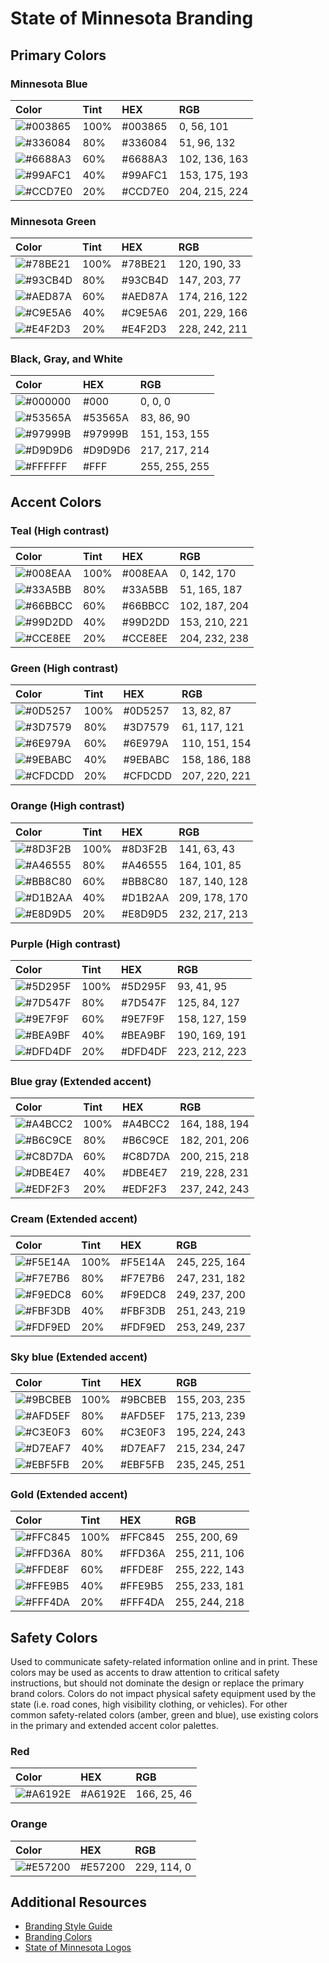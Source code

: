# State of Minnesota Branding  

## Primary Colors  

### Minnesota Blue  
| Color     | Tint     | HEX     | RGB     |
| :------------- | :------------- | :------------- | :------------- |
| ![#003865](http://placehold.it/15/003865/000000?text=+) | 100% | #003865 |   0,  56, 101 |
| ![#336084](http://placehold.it/15/336084/000000?text=+) |  80% | #336084 |  51,  96, 132 |
| ![#6688A3](http://placehold.it/15/6688A3/000000?text=+) |  60% | #6688A3 | 102, 136, 163 |
| ![#99AFC1](http://placehold.it/15/99AFC1/000000?text=+) |  40% | #99AFC1 | 153, 175, 193 |
| ![#CCD7E0](http://placehold.it/15/CCD7E0/000000?text=+) |  20% | #CCD7E0 | 204, 215, 224 |

### Minnesota Green  
| Color     | Tint     | HEX     | RGB     |
| :------------- | :------------- | :------------- | :------------- |
| ![#78BE21](http://placehold.it/15/78BE21/000000?text=+) | 100% | #78BE21 | 120, 190,  33 |
| ![#93CB4D](http://placehold.it/15/93CB4D/000000?text=+) |  80% | #93CB4D | 147, 203,  77 |
| ![#AED87A](http://placehold.it/15/AED87A/000000?text=+) |  60% | #AED87A | 174, 216, 122 |
| ![#C9E5A6](http://placehold.it/15/C9E5A6/000000?text=+) |  40% | #C9E5A6 | 201, 229, 166 |
| ![#E4F2D3](http://placehold.it/15/E4F2D3/000000?text=+) |  20% | #E4F2D3 | 228, 242, 211 |

### Black, Gray, and White  

| Color     | HEX     | RGB     |
| :------------- | :------------- | :------------- |
| ![#000000](http://placehold.it/15/000000/000000?text=+) | #000    |   0,   0,   0 |
| ![#53565A](http://placehold.it/15/53565A/000000?text=+) | #53565A |  83,  86,  90 |
| ![#97999B](http://placehold.it/15/97999B/000000?text=+) | #97999B | 151, 153, 155 |
| ![#D9D9D6](http://placehold.it/15/D9D9D6/000000?text=+) | #D9D9D6 | 217, 217, 214 |
| ![#FFFFFF](http://placehold.it/15/FFFFFF/000000?text=+) | #FFF    | 255, 255, 255 |

## Accent Colors  

### Teal (High contrast)
| Color     | Tint     | HEX     | RGB     |
| :------------- | :------------- | :------------- | :------------- |
| ![#008EAA](http://placehold.it/15/008EAA/000000?text=+) | 100% | #008EAA |   0, 142, 170 |
| ![#33A5BB](http://placehold.it/15/33A5BB/000000?text=+) |  80% | #33A5BB |  51, 165, 187 |
| ![#66BBCC](http://placehold.it/15/66BBCC/000000?text=+) |  60% | #66BBCC | 102, 187, 204 |
| ![#99D2DD](http://placehold.it/15/99D2DD/000000?text=+) |  40% | #99D2DD | 153, 210, 221 |
| ![#CCE8EE](http://placehold.it/15/CCE8EE/000000?text=+) |  20% | #CCE8EE | 204, 232, 238 |

### Green (High contrast)
| Color     | Tint     | HEX     | RGB     |
| :------------- | :------------- | :------------- | :------------- |
| ![#0D5257](http://placehold.it/15/0D5257/000000?text=+) | 100% | #0D5257 |  13,  82,  87 |
| ![#3D7579](http://placehold.it/15/3D7579/000000?text=+) |  80% | #3D7579 |  61, 117, 121 |
| ![#6E979A](http://placehold.it/15/6E979A/000000?text=+) |  60% | #6E979A | 110, 151, 154 |
| ![#9EBABC](http://placehold.it/15/9EBABC/000000?text=+) |  40% | #9EBABC | 158, 186, 188 |
| ![#CFDCDD](http://placehold.it/15/CFDCDD/000000?text=+) |  20% | #CFDCDD | 207, 220, 221 |

### Orange (High contrast)
| Color     | Tint     | HEX     | RGB     |
| :------------- | :------------- | :------------- | :------------- |
| ![#8D3F2B](http://placehold.it/15/8D3F2B/000000?text=+) | 100% | #8D3F2B | 141,  63,  43 |
| ![#A46555](http://placehold.it/15/A46555/000000?text=+) |  80% | #A46555 | 164, 101,  85 |
| ![#BB8C80](http://placehold.it/15/BB8C80/000000?text=+) |  60% | #BB8C80 | 187, 140, 128 |
| ![#D1B2AA](http://placehold.it/15/D1B2AA/000000?text=+) |  40% | #D1B2AA | 209, 178, 170 |
| ![#E8D9D5](http://placehold.it/15/E8D9D5/000000?text=+) |  20% | #E8D9D5 | 232, 217, 213 |

### Purple (High contrast)
| Color     | Tint     | HEX     | RGB     |
| :------------- | :------------- | :------------- | :------------- |
| ![#5D295F](http://placehold.it/15/5D295F/000000?text=+) | 100% | #5D295F |  93,  41,  95 |
| ![#7D547F](http://placehold.it/15/7D547F/000000?text=+) |  80% | #7D547F | 125,  84, 127 |
| ![#9E7F9F](http://placehold.it/15/9E7F9F/000000?text=+) |  60% | #9E7F9F | 158, 127, 159 |
| ![#BEA9BF](http://placehold.it/15/BEA9BF/000000?text=+) |  40% | #BEA9BF | 190, 169, 191 |
| ![#DFD4DF](http://placehold.it/15/DFD4DF/000000?text=+) |  20% | #DFD4DF | 223, 212, 223 |

### Blue gray (Extended accent)
| Color     | Tint     | HEX     | RGB     |
| :------------- | :------------- | :------------- | :------------- |
| ![#A4BCC2](http://placehold.it/15/A4BCC2/000000?text=+) | 100% | #A4BCC2 | 164, 188, 194 |
| ![#B6C9CE](http://placehold.it/15/B6C9CE/000000?text=+) |  80% | #B6C9CE | 182, 201, 206 |
| ![#C8D7DA](http://placehold.it/15/C8D7DA/000000?text=+) |  60% | #C8D7DA | 200, 215, 218 |
| ![#DBE4E7](http://placehold.it/15/DBE4E7/000000?text=+) |  40% | #DBE4E7 | 219, 228, 231 |
| ![#EDF2F3](http://placehold.it/15/EDF2F3/000000?text=+) |  20% | #EDF2F3 | 237, 242, 243 |

### Cream (Extended accent)
| Color     | Tint     | HEX     | RGB     |
| :------------- | :------------- | :------------- | :------------- |
| ![#F5E14A](http://placehold.it/15/F5E14A/000000?text=+) | 100% | #F5E14A | 245, 225, 164 |
| ![#F7E7B6](http://placehold.it/15/F7E7B6/000000?text=+) |  80% | #F7E7B6 | 247, 231, 182 |
| ![#F9EDC8](http://placehold.it/15/F9EDC8/000000?text=+) |  60% | #F9EDC8 | 249, 237, 200 |
| ![#FBF3DB](http://placehold.it/15/FBF3DB/000000?text=+) |  40% | #FBF3DB | 251, 243, 219 |
| ![#FDF9ED](http://placehold.it/15/FDF9ED/000000?text=+) |  20% | #FDF9ED | 253, 249, 237 |

### Sky blue (Extended accent)
| Color     | Tint     | HEX     | RGB     |
| :------------- | :------------- | :------------- | :------------- |
| ![#9BCBEB](http://placehold.it/15/9BCBEB/000000?text=+) | 100% | #9BCBEB | 155, 203, 235 |
| ![#AFD5EF](http://placehold.it/15/AFD5EF/000000?text=+) |  80% | #AFD5EF | 175, 213, 239 |
| ![#C3E0F3](http://placehold.it/15/C3E0F3/000000?text=+) |  60% | #C3E0F3 | 195, 224, 243 |
| ![#D7EAF7](http://placehold.it/15/D7EAF7/000000?text=+) |  40% | #D7EAF7 | 215, 234, 247 |
| ![#EBF5FB](http://placehold.it/15/EBF5FB/000000?text=+) |  20% | #EBF5FB | 235, 245, 251 |

### Gold (Extended accent)
| Color     | Tint     | HEX     | RGB     |
| :------------- | :------------- | :------------- | :------------- |
| ![#FFC845](http://placehold.it/15/FFC845/000000?text=+) | 100% | #FFC845 | 255, 200,  69 |
| ![#FFD36A](http://placehold.it/15/FFD36A/000000?text=+) |  80% | #FFD36A | 255, 211, 106 |
| ![#FFDE8F](http://placehold.it/15/FFDE8F/000000?text=+) |  60% | #FFDE8F | 255, 222, 143 |
| ![#FFE9B5](http://placehold.it/15/FFE9B5/000000?text=+) |  40% | #FFE9B5 | 255, 233, 181 |
| ![#FFF4DA](http://placehold.it/15/FFF4DA/000000?text=+) |  20% | #FFF4DA | 255, 244, 218 |

## Safety Colors  
Used to communicate safety-related information online and in print. These colors may be used as accents to draw attention to critical safety instructions, but should not dominate the design or replace the primary brand colors. Colors do not impact physical safety equipment used by the state (i.e. road cones, high visibility clothing, or vehicles). For other common safety-related colors (amber, green and blue), use existing colors in the primary and extended accent color palettes.

### Red
| Color     | HEX     | RGB     |
| :------------- | :------------- | :------------- |
| ![#A6192E](http://placehold.it/15/A6192E/000000?text=+) | #A6192E | 166,  25, 46 |

### Orange
| Color     | HEX     | RGB     |
| :------------- | :------------- | :------------- |
| ![#E57200](http://placehold.it/15/E57200/000000?text=+) | #E57200 | 229, 114,  0 |


## Additional Resources  
* [Branding Style Guide](https://mn.gov/mmb-stat/branding/style-guide/minnesota-state-brand-style-guide-2016.pdf)  
* [Branding Colors](https://www.mn.gov/portal/brand/style-guide/colors)  
* [State of Minnesota Logos](https://www.mn.gov/portal/brand/style-guide/logo)  
